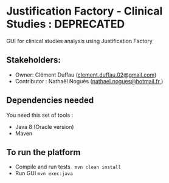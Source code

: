 # Justification Factory - Clinical Studies : DEPRECATED

GUI for clinical studies analysis using Justification Factory

## Stakeholders:
  * Owner: Clément Duffau ([clement.duffau.02@gmail.com](clement.duffau.02@gmail.com))
  * Contributor : Nathaël Noguès ([nathael.nogues@hotmail.fr ](nathael.nogues@hotmail.fr))
  
## Dependencies needed

You need this set of tools :
* Java 8 (Oracle version)
* Maven

## To run the platform

* Compile and run tests ``` mvn clean install```
* Run GUI ```mvn exec:java```
